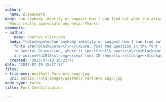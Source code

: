 ```yaml
---
author:
  name: elsaunders
body: Can anybody identify or suggest how I can find out what the attached fonts are.
  Would really appreciate any help. Thanks!
comments:
- author:
    name: charles ellertson
  body: "<blockquote>Can anybody identify or suggest how I can find out what the attached
    fonts are</blockquote>\r\n\r\nSure. Post the question in the font id forum\r\n\r\nhttp://typophile.com/typeid\r\n\r\nYou're
    in General Discussion, where it specifically says\r\n\r\n<blockquote>All topics
    are welcome\u2014<strong>except font ID requests.</strong></blockquote>\r\n\r\n"
  created: '2013-07-19 16:21:47'
date: '2013-07-19 15:17:27'
files:
- filename: Westhall Partners Logo.jpg
  uri: public://old-images/Westhall Partners Logo.jpg
node_type: forum
title: Font Identification

---
```

